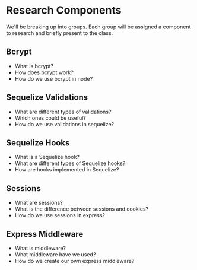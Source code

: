 # Research Components

We'll be breaking up into groups. Each group will be assigned a component to research and briefly present to the class.

## Bcrypt

* What is bcrypt?
* How does bcrypt work?
* How do we use bcrypt in node?

## Sequelize Validations

* What are different types of validations?
* Which ones could be useful?
* How do we use validations in sequelize?

## Sequelize Hooks

* What is a Sequelize hook?
* What are different types of Sequelize hooks? 
* How are hooks implemented in Sequelize?

## Sessions

* What are sessions?
* What is the difference between sessions and cookies?
* How do we use sessions in express?

## Express Middleware

* What is middleware?
* What middleware have we used?
* How do we create our own express middleware?

